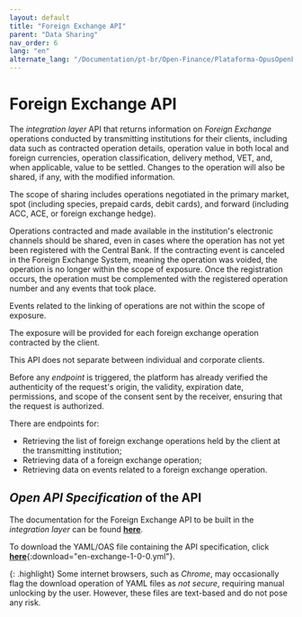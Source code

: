 ```yaml
---
layout: default
title: "Foreign Exchange API"
parent: "Data Sharing"
nav_order: 6
lang: "en"
alternate_lang: "/Documentation/pt-br/Open-Finance/Plataforma-OpusOpenFinance/apis/Câmbio/"
---
```


# Foreign Exchange API

The *integration layer* API that returns information on *Foreign Exchange* operations conducted by transmitting institutions for their clients, including data such as contracted operation details, operation value in both local and foreign currencies, operation classification, delivery method, VET, and, when applicable, value to be settled. Changes to the operation will also be shared, if any, with the modified information.

The scope of sharing includes operations negotiated in the primary market, spot (including species, prepaid cards, debit cards), and forward (including ACC, ACE, or foreign exchange hedge).

Operations contracted and made available in the institution's electronic channels should be shared, even in cases where the operation has not yet been registered with the Central Bank. If the contracting event is canceled in the Foreign Exchange System, meaning the operation was voided, the operation is no longer within the scope of exposure. Once the registration occurs, the operation must be complemented with the registered operation number and any events that took place.

Events related to the linking of operations are not within the scope of exposure.

The exposure will be provided for each foreign exchange operation contracted by the client.

This API does not separate between individual and corporate clients.

Before any *endpoint* is triggered, the platform has already verified the authenticity of the request's origin, the validity, expiration date, permissions, and scope of the consent sent by the receiver, ensuring that the request is authorized.

There are endpoints for:

- Retrieving the list of foreign exchange operations held by the client at the transmitting institution;
- Retrieving data of a foreign exchange operation;
- Retrieving data on events related to a foreign exchange operation.

## *Open API Specification* of the API

The documentation for the Foreign Exchange API to be built in the *integration layer* can be found [**here**][API-Câmbio].

To download the YAML/OAS file containing the API specification, click [**here**](en-exchange-1-0-0.yml){:download="en-exchange-1-0-0.yml"}.

{: .highlight}
Some internet browsers, such as *Chrome*, may occasionally flag the download operation of YAML files as *not secure*, requiring manual unlocking by the user. However, these files are text-based and do not pose any risk.

[API-Câmbio]: ../../../../swagger-ui/index.html?api=en-Câmbio

